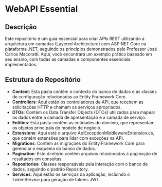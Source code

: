 # WebAPI Essential

## Descrição

Este repositório é um guia essencial para criar APIs REST utilizando a arquitetura em camadas (Layered Architecture) com ASP.NET Core na plataforma .NET, seguindo os princípios demonstrados pelo Professor José Carlos Macoratti. Aqui, você encontrará um exemplo prático baseado em seu ensino, com todas as camadas e componentes essenciais implementados.

## Estrutura do Repositório

- **Context**: Esta pasta contém o contexto do banco de dados e as classes de configuração relacionadas ao Entity Framework Core.
- **Controllers**: Aqui estão os controladores da API, que recebem as solicitações HTTP e chamam os serviços apropriados.
- **DTOs**: Contém os Data Transfer Objects (DTOs) utilizados para mapear os dados entre a camada de apresentação e a camada de serviço.
- **Entities**: Esta pasta contém as entidades do domínio, que representam os objetos principais do modelo de negócio.
- **Extensions**: Aqui está o arquivo ApiExceptionMiddlewareExtension.cs, que contém extensões para lidar com exceções na API.
- **Migrations**: Contém as migrações do Entity Framework Core para gerenciar o esquema do banco de dados.
- **Pagination**: Este diretório contém arquivos relacionados à paginação de resultados em consultas.
- **Repositories**: Classes responsáveis pela interação com o banco de dados, seguindo o padrão Repository.
- **Services**: Aqui estão os serviços da aplicação, incluindo o TokenService para geração de tokens JWT.